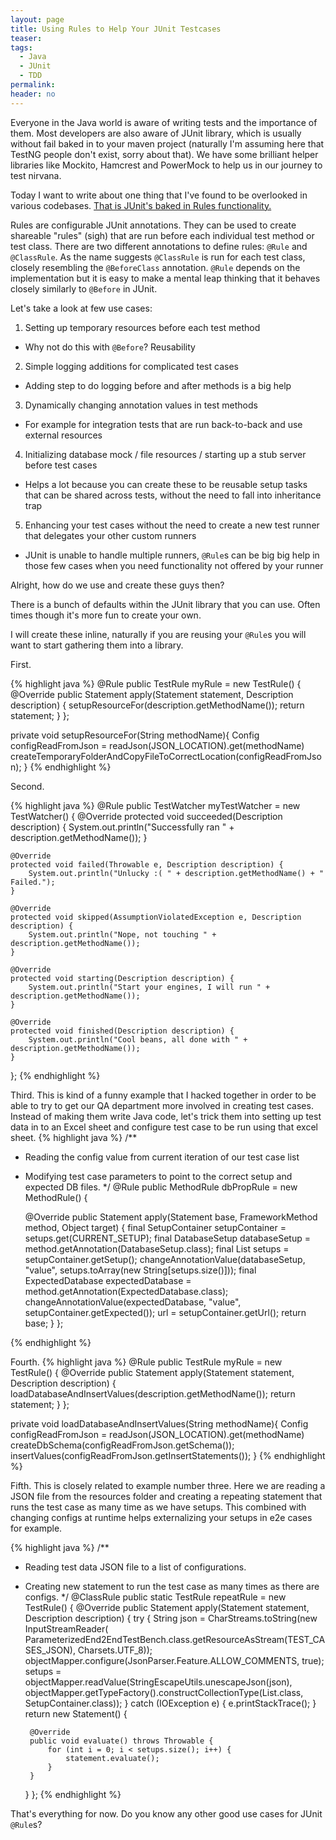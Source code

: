 ```yaml
---
layout: page
title: Using Rules to Help Your JUnit Testcases
teaser:
tags:
  - Java
  - JUnit
  - TDD
permalink:
header: no
---
```


Everyone in the Java world is aware of writing tests and the importance of them. Most developers are also aware of JUnit library, which is usually without fail baked in to your maven project (naturally I'm assuming here that TestNG people don't exist, sorry about that). We have some brilliant helper libraries like Mockito, Hamcrest and PowerMock to help us in our journey to test nirvana.

Today I want to write about one thing that I've found to be overlooked in various codebases. [That is JUnit's baked in Rules functionality.](https://github.com/junit-team/junit/wiki/Rules)

Rules are configurable JUnit annotations. They can be used to create shareable "rules" (sigh) that are run before each individual test method or test class. There are two different annotations to define rules: `@Rule` and `@ClassRule`. As the name suggests `@ClassRule` is run for each test class, closely resembling the `@BeforeClass` annotation. `@Rule` depends on the implementation but it is easy to make a mental leap thinking that it behaves closely similarly to `@Before` in JUnit.

Let's take a look at few use cases:

1. Setting up temporary resources before each test method
  * Why not do this with `@Before`? Reusability
2. Simple logging additions for complicated test cases
  * Adding step to do logging before and after methods is a big help
3. Dynamically changing annotation values in test methods
  * For example for integration tests that are run back-to-back and use external resources
4. Initializing database mock / file resources / starting up a stub server before test cases
  * Helps a lot because you can create these to be reusable setup tasks that can be shared across tests, without the need to fall into inheritance trap
5. Enhancing your test cases without the need to create a new test runner that delegates your other custom runners
  * JUnit is unable to handle multiple runners, `@Rule`s can be big big help in those few cases when you need functionality not offered by your runner

Alright, how do we use and create these guys then?

There is a bunch of defaults within the JUnit library that you can use. Often times though it's more fun to create your own.

I will create these inline, naturally if you are reusing your `@Rule`s you will want to start gathering them into a library.


First.

{% highlight java %}
@Rule
public TestRule myRule = new TestRule() {
    @Override
    public Statement apply(Statement statement, Description description) {
        setupResourceFor(description.getMethodName());
        return statement;
    }
};

private void setupResourceFor(String methodName){
  Config configReadFromJson = readJson(JSON_LOCATION).get(methodName)
  createTemporaryFolderAndCopyFileToCorrectLocation(configReadFromJson);
}
{% endhighlight %}

Second.

{% highlight java %}
@Rule
public TestWatcher myTestWatcher = new TestWatcher() {
    @Override
    protected void succeeded(Description description) {
        System.out.println("Successfully ran " + description.getMethodName());
    }

    @Override
    protected void failed(Throwable e, Description description) {
        System.out.println("Unlucky :( " + description.getMethodName() + " Failed.");
    }

    @Override
    protected void skipped(AssumptionViolatedException e, Description description) {
        System.out.println("Nope, not touching " + description.getMethodName());
    }

    @Override
    protected void starting(Description description) {
        System.out.println("Start your engines, I will run " + description.getMethodName());
    }

    @Override
    protected void finished(Description description) {
        System.out.println("Cool beans, all done with " + description.getMethodName());
    }
};
{% endhighlight %}

Third. This is kind of a funny example that I hacked together in order to be able to try to get our QA department more involved in creating test cases. Instead of making them write Java code, let's trick them into setting up test data in to an Excel sheet and configure test case to be run using that excel sheet.
{% highlight java %}
/**
 * Reading the config value from current iteration of our test case list
 * Modifying test case parameters to point to the correct setup and expected DB files.
 */
@Rule
public MethodRule dbPropRule = new MethodRule() {

    @Override
    public Statement apply(Statement base, FrameworkMethod method, Object target) {
        final SetupContainer setupContainer = setups.get(CURRENT_SETUP);
        final DatabaseSetup databaseSetup = method.getAnnotation(DatabaseSetup.class);
        final List<String> setups = setupContainer.getSetup();
        changeAnnotationValue(databaseSetup, "value", setups.toArray(new String[setups.size()]));
        final ExpectedDatabase expectedDatabase = method.getAnnotation(ExpectedDatabase.class);
        changeAnnotationValue(expectedDatabase, "value", setupContainer.getExpected());
        url = setupContainer.getUrl();
        return base;
    }
};

{% endhighlight %}

Fourth.
{% highlight java %}
@Rule
public TestRule myRule = new TestRule() {
    @Override
    public Statement apply(Statement statement, Description description) {
        loadDatabaseAndInsertValues(description.getMethodName());
        return statement;
    }
};

private void loadDatabaseAndInsertValues(String methodName){
  Config configReadFromJson = readJson(JSON_LOCATION).get(methodName)
  createDbSchema(configReadFromJson.getSchema());
  insertValues(configReadFromJson.getInsertStatements());
}
{% endhighlight %}

Fifth. This is closely related to example number three. Here we are reading a JSON file from the resources folder and creating a repeating statement that runs the test case as many time as we have setups. This combined with changing configs at runtime helps externalizing your setups in e2e cases for example.

{% highlight java %}
/**
 * Reading test data JSON file to a list of configurations.
 * Creating new statement to run the test case as many times as there are configs.
 */
@ClassRule
public static TestRule repeatRule = new TestRule() {
    @Override
    public Statement apply(Statement statement, Description description) {
        try {
            String json = CharStreams.toString(new InputStreamReader(
                  ParameterizedEnd2EndTestBench.class.getResourceAsStream(TEST_CASES_JSON),
                  Charsets.UTF_8));
            objectMapper.configure(JsonParser.Feature.ALLOW_COMMENTS, true);
            setups = objectMapper.readValue(StringEscapeUtils.unescapeJson(json), objectMapper.getTypeFactory().constructCollectionType(List.class, SetupContainer.class));
        } catch (IOException e) {
            e.printStackTrace();
        }
        return new Statement() {

        @Override
        public void evaluate() throws Throwable {
            for (int i = 0; i < setups.size(); i++) {
                statement.evaluate();
            }
        }
    }
};
{% endhighlight %}

That's everything for now. Do you know any other good use cases for JUnit `@Rule`s?
